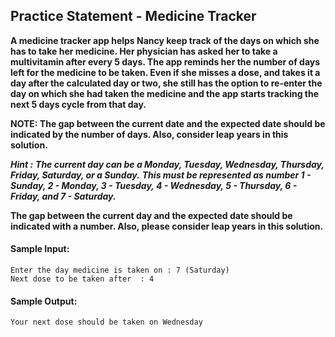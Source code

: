 ## Practice Statement - Medicine Tracker

**A medicine tracker app helps Nancy keep track of the days on which she has to take her medicine. Her physician has asked her to take a multivitamin after every 5 days. The app reminds her the number of days left for the medicine to be taken. Even if she misses a dose, and takes it a day after the calculated day or two, she still has the option to re-enter the day on which she had taken the medicine and the app starts tracking the next 5 days cycle from that day.**

**NOTE: The gap between the current date and the expected date should be indicated by the number of days. Also, consider leap years in this solution.**

***Hint :***
***The current day can be a Monday, Tuesday, Wednesday, Thursday, Friday, Saturday, or a Sunday.***
***This must be represented as number 1 - Sunday, 2 - Monday, 3 - Tuesday, 4 - Wednesday, 5 - Thursday, 6 - Friday, and 7 - Saturday.***

**The gap between the current day and the expected date should be indicated with a number. Also, please consider leap years in this solution.**

#### Sample Input:

    Enter the day medicine is taken on : 7 (Saturday)
    Next dose to be taken after  : 4 

#### Sample Output:

    Your next dose should be taken on Wednesday
